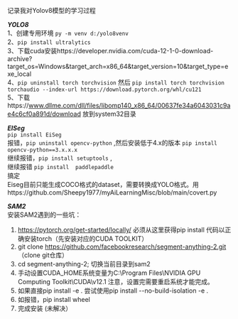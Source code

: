记录我对Yolov8模型的学习过程

***YOLO8***  
1、创建专用环境 `py -m venv d:/yolo8venv`  
2、`pip install ultralytics`  
3、下载cuda安装https://developer.nvidia.com/cuda-12-1-0-download-archive?target_os=Windows&target_arch=x86_64&target_version=10&target_type=exe_local  
4、`pip uninstall torch torchvision`  然后 
`pip install torch torchvision torchaudio --index-url https://download.pytorch.org/whl/cu121`  
5、下载https://www.dllme.com/dll/files/libomp140_x86_64/00637fe34a6043031c9ae4c6cf0a891d/download 放到system32目录  



***EISeg***   
`pip install EiSeg`  
报错，`pip uninstall opencv-python` ,然后安装低于4.x的版本 `pip install opencv-python==3.x.x.x`  
继续报错，`pip install setuptools` ,  
继续报错    `pip install  paddlepaddle`  
搞定  
Eiseg目前只能生成COCO格式的dataset，需要转换成YOLO格式。用https://github.com/Sheepy1977/myAiLearningMisc/blob/main/covert.py 

***SAM2***  
安装SAM2遇到的一些坑：  
1. https://pytorch.org/get-started/locally/ 必须从这里获得pip install 代码以正确安装torch（先安装对应的CUDA TOOLKIT）  
2. git clone https://github.com/facebookresearch/segment-anything-2.git  （clone git仓库）  
3. cd segment-anything-2;  切换当前目录到sam2  
4. 手动设置CUDA_HOME系统变量为C:\Program Files\NVIDIA GPU Computing Toolkit\CUDA\v12.1  注意，设置完需要重启系统才能完成。  
5. 如果直接pip install -e . 尝试使用pip install --no-build-isolation -e .
6. 如报错，pip install wheel  
7. 完成安装 (未解决）  
